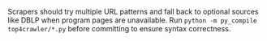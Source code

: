 Scrapers should try multiple URL patterns and fall back to optional sources like DBLP when program pages are unavailable.
Run `python -m py_compile top4crawler/*.py` before committing to ensure syntax correctness.
